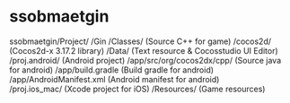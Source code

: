 # ssobmaetgin

ssobmaetgin/Project/
    /Gin
        /Classes/           (Source C++ for game)
        /cocos2d/           (Cocos2d-x 3.17.2 library)
        /Data/              (Text resource & Cocosstudio UI Editor)
        /proj.android/      (Android project)
            /app/src/org/cocos2dx/cpp/      (Source java for android)
            /app/build.gradle               (Build gradle for android)
            /app/AndroidManifest.xml        (Android manifest for android)         
        /proj.ios_mac/      (Xcode project for iOS)
        /Resources/         (Game resources)
